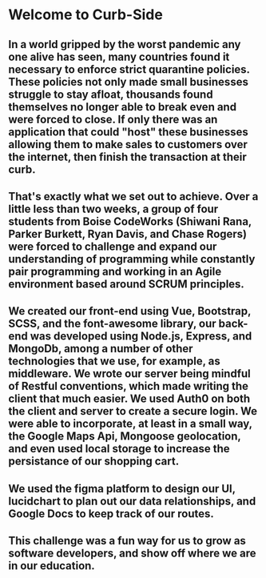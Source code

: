 # Welcome to Curb-Side

## In a world gripped by the worst pandemic any one alive has seen, many countries found it necessary to enforce strict quarantine policies. These policies not only made small businesses struggle to stay afloat, thousands found themselves no longer able to break even and were forced to close. If only there was an application that could "host" these businesses allowing them to make sales to customers over the internet, then finish the transaction at their curb.

## That's exactly what we set out to achieve. Over a little less than two weeks, a group of four students from Boise CodeWorks (Shiwani Rana, Parker Burkett, Ryan Davis, and Chase Rogers) were forced to challenge and expand our understanding of programming while constantly pair programming and working in an Agile environment based around SCRUM principles.

## We created our front-end using Vue, Bootstrap, SCSS, and the font-awesome library, our back-end was developed using Node.js, Express, and MongoDb, among a number of other technologies that we use, for example, as middleware. We wrote our server being mindful of Restful conventions, which made writing the client that much easier. We used Auth0 on both the client and server to create a secure login. We were able to incorporate, at least in a small way, the Google Maps Api, Mongoose geolocation, and even used local storage to increase the persistance of our shopping cart.

## We used the figma platform to design our UI, lucidchart to plan out our data relationships, and Google Docs to keep track of our routes.

## This challenge was a fun way for us to grow as software developers, and show off where we are in our education.
